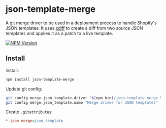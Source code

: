 # json-template-merge
A git merge driver to be used in a deployment process to handle Shopify's JSON templates. It uses [xdiff](https://github.com/dominictarr/xdiff) to create a diff from two source JSON templates and applies it as a patch to a live template.

[![NPM Version](https://img.shields.io/npm/v/json-template-merge.svg)](https://www.npmjs.com/package/json-template-merge)
## Install

Install:

```sh
npm install json-template-merge
```

Update git config:

```sh
git config merge.json_template.driver "$(npm bin)/json-template-merge %A %O %B"
git config merge.json_template.name "Merge driver for JSON templates"
```

Create `.gitattributes`:

```ini
*.json merge=json_template
```